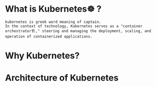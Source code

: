 # What is Kubernetes☸️ ?
    kubernetes is greek word meaning of captain.
    In the context of technology, Kubernetes serves as a "container orchestrator🏗️," steering and managing the deployment, scaling, and operation of containerized applications.

# Why Kubernetes?
# Architecture of Kubernetes